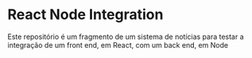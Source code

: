 # React Node Integration

Este repositório é um fragmento de um sistema de notícias para testar a integração de um front end, em React, com um back end, em Node
